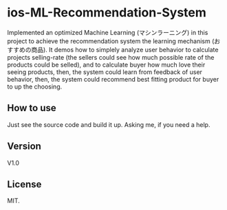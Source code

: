 ios-ML-Recommendation-System
=================

Implemented an optimized Machine Learning (マシンラーニング) in this project to achieve the recommendation system the learning mechanism (おすすめの商品). It demos how to simplely analyze user behavior to calculate projects selling-rate (the sellers could see how much possible rate of the products could be selled), and to calculate buyer how much love their seeing products, then, the system could learn from feedback of user behavior, then, the system could recommend best fitting product for buyer to up the choosing. 

## How to use

Just see the source code and build it up. Asking me, if you need a help.

## Version

V1.0

## License

MIT.
